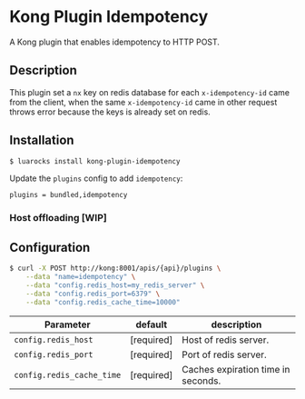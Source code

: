 # Kong Plugin Idempotency

A Kong plugin that enables idempotency to HTTP POST.

## Description

This plugin set a `nx` key on redis database for each `x-idempotency-id` came from the client, when the same `x-idempotency-id` came in other request throws error because the keys is already set on redis.

## Installation

```bash
$ luarocks install kong-plugin-idempotency
```

Update the `plugins` config to add `idempotency`:

```
plugins = bundled,idempotency
```

### Host offloading [WIP]

## Configuration

```bash
$ curl -X POST http://kong:8001/apis/{api}/plugins \
    --data "name=idempotency" \
    --data "config.redis_host=my_redis_server" \
    --data "config.redis_port=6379" \
    --data "config.redis_cache_time=10000"
```

| Parameter | default | description |
| ---       | ---     | ---         |
| `config.redis_host` | [required] | Host of redis server. |
| `config.redis_port` | [required] | Port of redis server. |
| `config.redis_cache_time` | [required] | Caches expiration time in seconds. |
